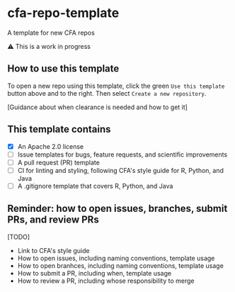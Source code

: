 # cfa-repo-template
A template for new CFA repos

⚠️ This is a work in progress

## How to use this template
To open a new repo using this template, click the green `Use this template` button above and to the right. Then select `Create a new repository`.

[Guidance about when clearance is needed and how to get it]

## This template contains
- [x] An Apache 2.0 license
- [ ] Issue templates for bugs, feature requests, and scientific improvements
- [ ] A pull request (PR) template
- [ ] CI for linting and styling, following CFA's style guide for R, Python, and Java
- [ ] A .gitignore template that covers R, Python, and Java

## Reminder: how to open issues, branches, submit PRs, and review PRs  
[TODO]
* Link to CFA's style guide
* How to open issues, including naming conventions, template usage
* How to open branhces, including naming conventions, template usage
* How to submit a PR, including when, template usage
* How to review a PR, including whose responsibility to merge

